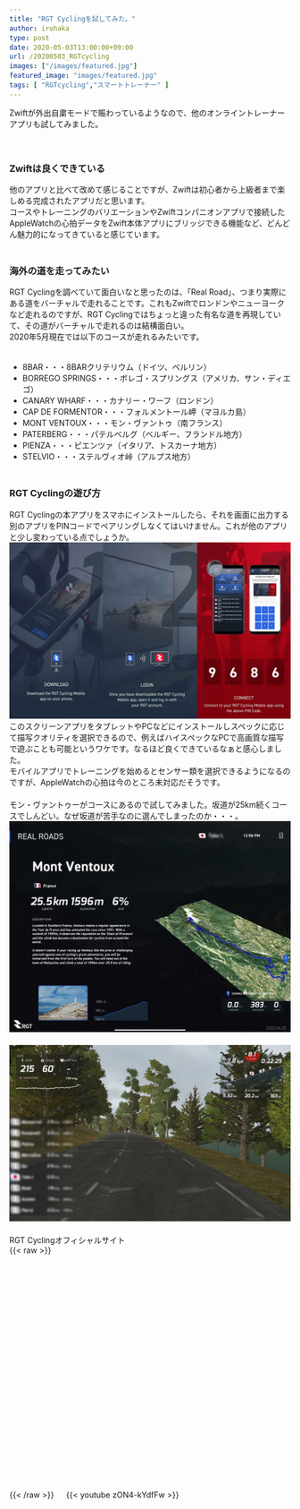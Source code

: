 ```yaml
---
title: "RGT Cyclingを試してみた。"
author: irohaka
type: post
date: 2020-05-03T13:00:00+09:00
url: /20200503_RGTcycling
images: ["/images/featured.jpg"]
featured_image: "images/featured.jpg"
tags: [ "RGTcycling","スマートトレーナー" ]
---
```


Zwiftが外出自粛モードで賑わっているようなので、他のオンライントレーナーアプリも試してみました。  
<!--more-->
　  

### Zwiftは良くできている
他のアプリと比べて改めて感じることですが、Zwiftは初心者から上級者まで楽しめる完成されたアプリだと思います。  
コースやトレーニングのバリエーションやZwiftコンパニオンアプリで接続したAppleWatchの心拍データをZwift本体アプリにブリッジできる機能など、どんどん魅力的になってきていると感じています。  
　  
### 海外の道を走ってみたい
RGT Cyclingを調べていて面白いなと思ったのは、「Real Road」、つまり実際にある道をバーチャルで走れることです。これもZwiftでロンドンやニューヨークなど走れるのですが、RGT Cyclingではちょっと違った有名な道を再現していて、その道がバーチャルで走れるのは結構面白い。    
2020年5月現在では以下のコースが走れるみたいです。  
　　  
- 8BAR・・・8BARクリテリウム（ドイツ、ベルリン）
- BORREGO SPRINGS・・・ボレゴ・スプリングス（アメリカ、サン・ディエゴ）
- CANARY WHARF・・・カナリー・ワーフ（ロンドン）
- CAP DE FORMENTOR・・・フォルメントール岬（マヨルカ島）
- MONT VENTOUX・・・モン・ヴァントゥ（南フランス）
- PATERBERG・・・パテルベルグ（ベルギー、フランドル地方）
- PIENZA・・・ピエンツァ（イタリア、トスカーナ地方）
- STELVIO・・・ステルヴィオ峠（アルプス地方）  
　  
### RGT Cyclingの遊び方
RGT Cyclingの本アプリをスマホにインストールしたら、それを画面に出力する別のアプリをPINコードでペアリングしなくてはいけません。これが他のアプリと少し変わっている点でしょうか。  
![最初にPINコードで接続します。](images/rgtcycling_01.jpg)  
このスクリーンアプリをタブレットやPCなどにインストールしスペックに応じて描写クオリティを選択できるので、例えばハイスペックなPCで高画質な描写で遊ぶことも可能というワケです。なるほど良くできているなぁと感心しました。  
モバイルアプリでトレーニングを始めるとセンサー類を選択できるようになるのですが、AppleWatchの心拍は今のところ未対応だそうです。  
　  
モン・ヴァントゥーがコースにあるので試してみました。坂道が25km続くコースでしんどい。なぜ坂道が苦手なのに選んでしまったのか・・・。  
![モン・ヴァントゥーのコースプロファイル](images/rgtcycling_02.jpg)  
　　　
![坂が続く・・・](images/rgtcycling_03.jpg)  
　  　  
RGT Cyclingオフィシャルサイト  
{{< raw >}}
<div class="iframely-embed"><div class="iframely-responsive" style="padding-bottom: 56.25%; padding-top: 120px;"><a href="https://www.rgtcycling.com/" data-iframely-url="//cdn.iframe.ly/iVIZTmA"></a></div></div><script async src="//cdn.iframe.ly/embed.js" charset="utf-8"></script>  
{{< /raw >}}  
　  
{{< youtube zON4-kYdfFw >}}  
